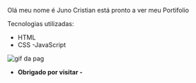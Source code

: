 Olá meu nome é Juno Cristian
está pronto a ver meu Portifolio 

Tecnologias utilizadas:

- HTML
- CSS
-JavaScript
 


<img src="src/imagens/pag.gif" alt="gif da pag">


- <strong>Obrigado por visitar<strong>  -